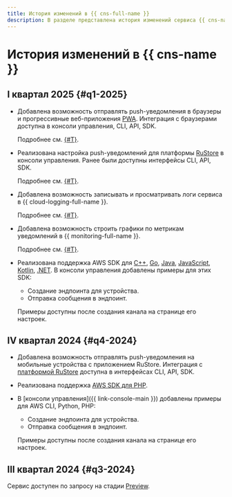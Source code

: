 ```yaml
---
title: История изменений в {{ cns-full-name }}
description: В разделе представлена история изменений сервиса {{ cns-name }}.
---
```


# История изменений в {{ cns-name }}

## I квартал 2025 {#q1-2025}

* Добавлена возможность отправлять push-уведомления в браузеры и прогрессивные веб-приложения [PWA](https://ru.wikipedia.org/wiki/Прогрессивное_веб-приложение). Интеграция с браузерами доступна в консоли управления, CLI, API, SDK.

   Подробнее см. [{#T}](concepts/browser.md).

* Реализована настройка push-уведомлений для платформы [RuStore](https://www.rustore.ru/help/users/about-rustore) в консоли управления. Ранее были доступны интерфейсы CLI, API, SDK.

  Подробнее см. [{#T}](quickstart-push.md).

* Добавлена возможность записывать и просматривать логи сервиса в {{ cloud-logging-full-name }}.
  
   Подробнее см. [{#T}](concepts/logging.md).

* Добавлена возможность строить графики по метрикам уведомлений в {{ monitoring-full-name }}.

   Подробнее см. [{#T}](metrics.md).

* Реализована поддержка AWS SDK для [C++](tools/sdk-cpp.md), [Go](tools/sdk-go.md), [Java](tools/sdk-java.md), [JavaScript](tools/sdk-javascript.md), [Kotlin](tools/sdk-kotlin.md), [.NET](tools/sdk-dot-net.md). В консоли управления добавлены примеры для этих SDK:
  
  * Создание эндпоинта для устройства.
  * Отправка сообщения в эндпоинт.

  Примеры доступны после создания канала на странице его настроек.

## IV квартал 2024 {#q4-2024}

* Добавлена возможность отправлять push-уведомления на мобильные устройства с приложением RuStore. Интеграция с [платформой RuStore](https://www.rustore.ru/help/users/about-rustore) доступна в интерфейсах CLI, API, SDK.
* Реализована поддержка [AWS SDK для PHP](https://docs.aws.amazon.com/sdk-for-php).
* В [консоли управления]({{ link-console-main }}) добавлены примеры для AWS CLI, Python, PHP:
  * Создание эндпоинта для устройства.
  * Отправка сообщения в эндпоинт.

  Примеры доступны после создания канала на странице его настроек.

## III квартал 2024 {#q3-2024}

Сервис доступен по запросу на стадии [Preview](../overview/concepts/launch-stages.md).
